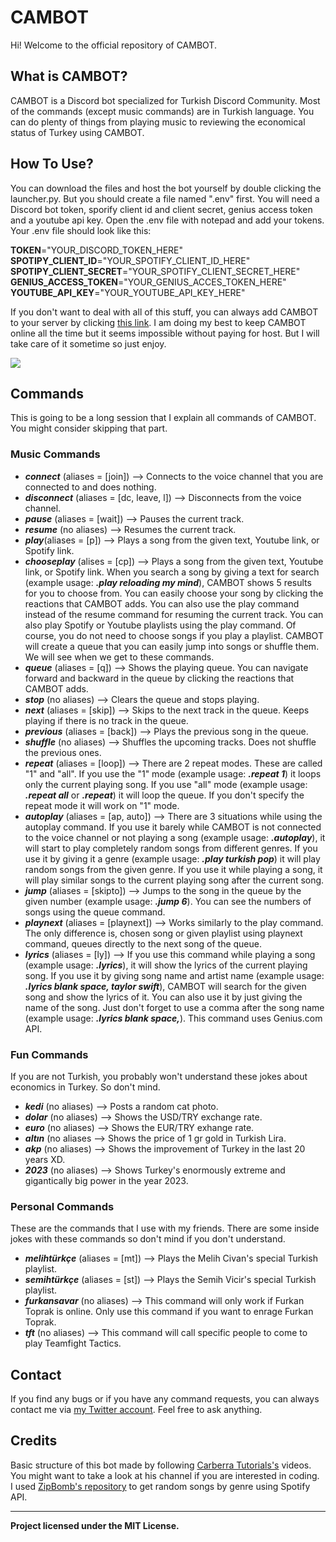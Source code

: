 # CAMBOT
Hi! Welcome to the official repository of CAMBOT.

## What is CAMBOT?
CAMBOT is a Discord bot specialized for Turkish Discord Community. Most of the commands (except music commands) are in Turkish language.
You can do plenty of things from playing music to reviewing the economical status of Turkey using CAMBOT.

## How To Use?
You can download the files and host the bot yourself by double clicking the launcher.py. But you should create a file named ".env" first. You will need a Discord bot token, sporify client id and client secret, genius access token and a youtube api key. Open the .env file with notepad and add your tokens. Your .env file should look like this:  

**TOKEN**="YOUR_DISCORD_TOKEN_HERE"  
**SPOTIPY_CLIENT_ID**="YOUR_SPOTIFY_CLIENT_ID_HERE"  
**SPOTIPY_CLIENT_SECRET**="YOUR_SPOTIFY_CLIENT_SECRET_HERE"  
**GENIUS_ACCESS_TOKEN**="YOUR_GENIUS_ACCES_TOKEN_HERE"  
**YOUTUBE_API_KEY**="YOUR_YOUTUBE_API_KEY_HERE"  

If you don't want to deal with all of this stuff, you can always add CAMBOT to your server by clicking [this link](https://discord.com/api/oauth2/authorize?client_id=788455398872973342&permissions=8&scope=bot). I am doing my best to keep CAMBOT online all the time but it seems impossible without paying for host. But I will take care of it sometime so just enjoy.

[![](https://img.shields.io/badge/Invite-CAMBOT-404eed?style=for-the-badge&logo=discord)](https://discord.com/api/oauth2/authorize?client_id=788455398872973342&permissions=8&scope=bot)

## Commands
This is going to be a long session that I explain all commands of CAMBOT. You might consider skipping that part.

### Music Commands
- ***connect*** (aliases = [join]) --> Connects to the voice channel that you are connected to and does nothing.  
- ***disconnect*** (aliases = [dc, leave, l]) --> Disconnects from the voice channel.  
- ***pause*** (aliases = [wait]) --> Pauses the current track.  
- ***resume*** (no aliases) --> Resumes the current track.  
- ***play***(aliases = [p]) --> Plays a song from the given text, Youtube link, or Spotify link.
- ***chooseplay*** (alises = [cp]) --> Plays a song from the given text, Youtube link, or Spotify link. When you search a song by giving a text for search (example usage: ***.play reloading my mind***), CAMBOT shows 5 results for you to choose from. You can easily choose your song by clicking the reactions that CAMBOT adds. You can also use the play command instead of the resume command for resuming the current track. You can also play Spotify or Youtube playlists using the play command. Of course, you do not need to choose songs if you play a playlist. CAMBOT will create a queue that you can easily jump into songs or shuffle them. We will see when we get to these commands.
- ***queue*** (aliases = [q]) --> Shows the playing queue. You can navigate forward and backward in the queue by clicking the reactions that CAMBOT adds.
- ***stop*** (no  aliases) --> Clears the queue and stops playing.
- ***next*** (aliases = [skip]) --> Skips to the next track in the queue. Keeps playing if there is no track in the queue.
- ***previous*** (aliases = [back]) --> Plays the previous song in the queue.
- ***shuffle*** (no aliases) --> Shuffles the upcoming tracks. Does not shuffle the previous ones.
- ***repeat*** (aliases = [loop]) --> There are 2 repeat modes. These are called "1" and "all". If you use the "1" mode (example usage: ***.repeat 1***) it loops only the current playing song. If you use "all" mode (example usage: ***.repeat all*** or ***.repeat***) it will loop the queue. If you don't specify the repeat mode it will work on "1" mode.
- ***autoplay*** (aliases = [ap, auto]) --> There are 3 situations while using the autoplay command. If you use it barely while CAMBOT is not connected to the voice channel or not playing a song (example usage: ***.autoplay***), it will start to play completely random songs from different genres. If you use it by giving it a genre (example usage: ***.play turkish pop***) it will play random songs from the given genre. If you use it while playing a song, it will play similar songs to the current playing song after the current song.
- ***jump*** (aliases = [skipto]) --> Jumps to the song in the queue by the given number (example usage: ***.jump 6***). You can see the numbers of songs using the queue command.
- ***playnext*** (aliases = [playnext]) --> Works similarly to the play command. The only difference is, chosen song or given playlist using playnext command, queues directly to the next song of the queue.
- ***lyrics*** (aliases = [ly]) --> If you use this command while playing a song (example usage: ***.lyrics***), it will show the lyrics of the current playing song. If you use it by giving song name and artist name (example usage: ***.lyrics blank space, taylor swift***), CAMBOT will search for the given song and show the lyrics of it. You can also use it by just giving the name of the song. Just don't forget to use a comma after the song name (example usage: ***.lyrics blank space,***). This command uses Genius.com API.

### Fun Commands
If you are not Turkish, you probably won't understand these jokes about economics in Turkey. So don't mind.

- ***kedi*** (no aliases) --> Posts a random cat photo.  
- ***dolar*** (no aliases) --> Shows the USD/TRY exchange rate.
- ***euro*** (no aliases) --> Shows the EUR/TRY exhange rate.
- ***altın*** (no aliases --> Shows the price of 1 gr gold in Turkish Lira.
- ***akp*** (no aliases) --> Shows the improvement of Turkey in the last 20 years XD.
- ***2023*** (no aliases) --> Shows Turkey's enormously extreme and gigantically big power in the year 2023.

### Personal Commands
These are the commands that I use with my friends. There are some inside jokes with these commands so don't mind if you don't understand.

- ***melihtürkçe*** (aliases = [mt]) --> Plays the Melih Civan's special Turkish playlist.
- ***semihtürkçe*** (aliases = [st]) --> Plays the Semih Vicir's special Turkish playlist.
- ***furkansavar*** (no aliases) --> This command will only work if Furkan Toprak is online. Only use this command if you want to enrage Furkan Toprak.
- ***tft*** (no aliases) --> This command will call specific people to come to play Teamfight Tactics.

## Contact
If you find any bugs or if you have any command requests, you can always contact me via [my Twitter account](https://twitter.com/C4MCI). Feel free to ask anything.

## Credits
Basic structure of this bot made by following [Carberra Tutorials's](https://www.youtube.com/channel/UC13cYu7lec-oOcqQf5L-brg) videos. You might want to take a look at his channel if you are interested in coding.  
I used [ZipBomb's repository](https://github.com/ZipBomb/spotify-song-suggestion) to get random songs by genre using Spotify API.  

---
**Project licensed under the MIT License.**
